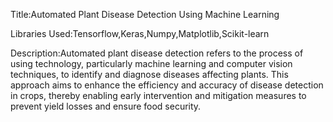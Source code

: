 Title:Automated Plant Disease Detection Using Machine Learning

Libraries Used:Tensorflow,Keras,Numpy,Matplotlib,Scikit-learn

Description:Automated plant disease detection refers to the process of using technology, particularly machine learning and computer vision techniques, to identify and diagnose diseases affecting plants. This approach aims to enhance the efficiency and accuracy of disease detection in crops, thereby enabling early intervention and mitigation measures to prevent yield losses and ensure food security.
